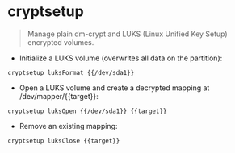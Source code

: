 # cryptsetup

> Manage plain dm-crypt and LUKS (Linux Unified Key Setup) encrypted volumes.

- Initialize a LUKS volume (overwrites all data on the partition):

`cryptsetup luksFormat {{/dev/sda1}}`

- Open a LUKS volume and create a decrypted mapping at /dev/mapper/{{target}}:

`cryptsetup luksOpen {{/dev/sda1}} {{target}}`

- Remove an existing mapping:

`cryptsetup luksClose {{target}}`
